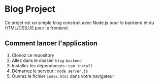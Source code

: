 # Blog Project

Ce projet est un simple blog construit avec Node.js pour le backend et du HTML/CSS/JS pour le frontend.

## Comment lancer l'application

1. Clonez ce repository
2. Allez dans le dossier `blog-backend`
3. Installez les dépendances : `npm install`
4. Démarrez le serveur : `node server.js`
5. Ouvrez le fichier `index.html` dans votre navigateur
